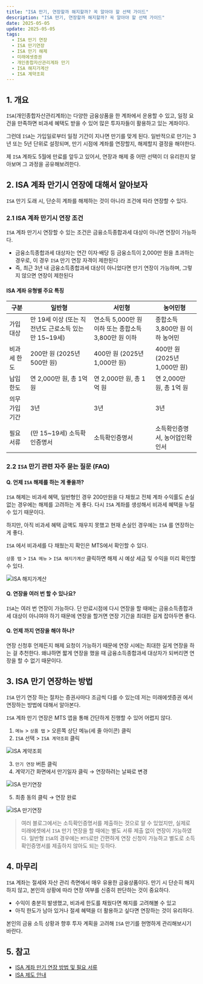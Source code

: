 ```yaml
---
title: "ISA 만기, 연장할까 해지할까? 꼭 알아야 할 선택 가이드"
description: "ISA 만기, 연장할까 해지할까? 꼭 알아야 할 선택 가이드"
date: 2025-05-05
update: 2025-05-05
tags:
  - ISA 만기 연장
  - ISA 만기연장
  - ISA 만기 해제
  - 미래에셋증권
  - 개인종합자산관리계좌 만기
  - ISA 해지가계산
  - ISA 계약조회
---
```


## 1. 개요

`ISA`(개인종합자산관리계좌)는 다양한 금융상품을 한 계좌에서 운용할 수 있고, 일정 요건을 만족하면 비과세 혜택도 받을 수 있어 많은 투자자들이 활용하고 있는 계좌이다.

그런데 `ISA`는 가입일로부터 일정 기간이 지나면 만기를 맞게 된다. 일반적으로 만기는 3년 또는 5년 단위로 설정되며, 만기 시점에 계좌를 연장할지, 해제할지 결정을 해야한다.

제 `ISA` 계좌도 5월에 만료를 앞두고 있어서, 연장과 해제 중 어떤 선택이 더 유리한지 알아보며 그 과정을 공유해보려한다.

## 2. ISA 계좌 만기시 연장에 대해서 알아보자

`ISA` 만기 도래 시, 단순히 계좌를 해제하는 것이 아니라 조건에 따라 연장할 수 있다.

### 2.1 ISA 계좌 만기시 연장 조건

`ISA` 계좌 만기시 연장할 수 있는 조건은 금융소득종합과세 대상이 아니면 연장이 가능하다.

- 금융소득종합과세 대상자는 연간 이자·배당 등 금융소득이 2,000만 원을 초과하는 경우로, 이 경우 `ISA` 만기 연장 자격이 제한된다
- 즉, 최근 3년 내 금융소득종합과세 대상이 아니었다면 만기 연장이 가능하며, 그렇지 않으면 연장이 제한된다

#### **ISA 계좌 유형별 주요 특징**

| **구분**       | **일반형**                                            | **서민형**                                           | **농어민형**                    |
| -------------- | ----------------------------------------------------- | ---------------------------------------------------- | ------------------------------- |
| 가입대상       | 만 19세 이상 (또는 직전년도 근로소득 있는 만 15~19세) | 연소득 5,000만 원 이하 또는 종합소득 3,800만 원 이하 | 종합소득 3,800만 원 이하 농어민 |
| 비과세 한도    | 200만 원 (2025년 500만 원)                            | 400만 원 (2025년 1,000만 원)                         | 400만 원 (2025년 1,000만 원)    |
| 납입 한도      | 연 2,000만 원, 총 1억 원                              | 연 2,000만 원, 총 1억 원                             | 연 2,000만 원, 총 1억 원        |
| 의무 가입 기간 | 3년                                                   | 3년                                                  | 3년                             |
| 필요서류       | (만 15~19세) 소득확인증명서                           | 소득확인증명서                                       | 소득확인증명서, 농어업인확인서  |

### 2.2 `ISA` 만기 관련 자주 묻는 질문 (FAQ)

#### Q. 언제 `ISA` 해제를 하는 게 좋을까?

`ISA` 해제는 비과세 혜택, 일반형인 경우 200만원을 다 채웠고 전체 계좌 수익률도 손실 없는 경우에는 해제를 고려하는 게 좋다. 다시 `ISA` 계좌를 생성해서 비과세 혜택을 누릴 수 있기 때문이다.

하지만, 아직 비과세 혜택 금액도 채우지 못했고 현재 손실인 경우에는 `ISA` 를 연장하는 게 좋다.

`ISA` 에서 비과세를 다 채웠는지 확인은 MTS에서 확인할 수 있다.

`상품 탭` > `ISA 메뉴` > `ISA 해지가계산` 클릭하면 해제 시 예상 세금 및 수익을 미리 확인할 수 있다.

![ISA 해지가계산](image-20250505213937100.png)

#### Q. 연장을 여러 번 할 수 있나요?

`ISA`는 여러 번 연장이 가능하다. 단 만료시점에 다시 연장을 할 때에는 금융소득종합과세 대상이 아니여야 하기 때문에 연장을 할거면 연장 기간을 최대한 길게 잡아두면 좋다.

#### Q. 언제 까지 연장을 해야 하나?

연장 신청후 언제든지 해제 요청이 가능하기 때문에 연장 시에는 최대한 길게 연장을 하는 걸 추천한다. 왜냐하면 짧게 연장을 했을 때 금융소득종합과세 대상자가 되버리면 연장을 할 수 없기 때문이다.

## 3. ISA 만기 연장하는 방법

`ISA` 만기 연장 하는 절차는 증권사마다 조금씩 다를 수 있는데 저는 미래에셋증권 에서 연장하는 방법에 대해서 알아본다.

`ISA` 계좌 만기 연장은 MTS 앱을 통해 간단하게 진행할 수 있어 어렵지 않다.

1. `메뉴` > `상품 탭` > 오른쪽 상단 메뉴(세 줄 아이콘) 클릭
2. `ISA` 선택 > `ISA 계약조회` 클릭

![ISA 계약조회](image-20250505214107590.png)

3. `만기 연장` 버튼 클릭
4. 계약기간 화면에서 만기일자 클릭 → 연장하려는 날짜로 변경

![ISA 만기연장](image-20250505214140548.png)

5. 최종 동의 클릭 → 연장 완료

![ISA 만기연장](image-20250505214214973.png)

> 여러 블로그에서는 소득확인증명서를 제출하는 것으로 알 수 있었지만, 실제로 미래에셋에서 `ISA` 만기 연장을 할 때에는 별도 서류 제출 없이 연장이 가능하였다.
> 일반형 `ISA`의 경우에는 `MTS`로만 간편하게 연장 신청이 가능하고 별도로 소득확인증명서를 제출하지 않아도 되는 듯하다.

## 4. 마무리

`ISA` 계좌는 절세와 자산 관리 측면에서 매우 유용한 금융상품이다. 만기 시 단순히 해지하지 않고, 본인의 상황에 따라 연장 여부를 신중히 판단하는 것이 중요하다.

- 수익이 충분히 발생했고, 비과세 한도를 채웠다면 해지를 고려해볼 수 있고
- 아직 한도가 남아 있거나 절세 혜택을 더 활용하고 싶다면 연장하는 것이 유리하다.

본인의 금융 소득 상황과 향후 투자 계획을 고려해 `ISA` 만기를 현명하게 관리해보시기 바란다.

## 5. 참고

- [ISA 계좌 만기 연장 방법 및 필요 서류](https://blog.naver.com/wogns2605/223612550830)
- [ISA 제도 안내](https://securities.miraeasset.com/hks/hks4659/n02.do)
